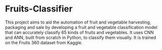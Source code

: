 # Fruits-Classifier
This project aims to aid the automation of fruit and vegetable harvesting, packaging and sale by developing a fruit and vegetable classification model that can accurately classify 65 kinds of fruits and vegetables. It uses CNN and ANN, built from scratch in Python, to classify them visually. It is trained on the Fruits 360 dataset from Kaggle.
